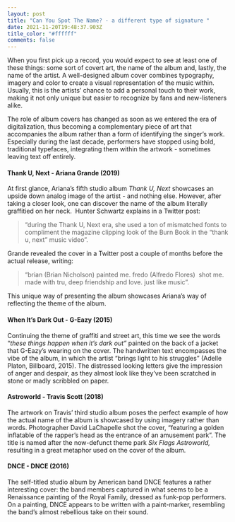 ```yaml
---
layout: post
title: "Can You Spot The Name? - a different type of signature "
date: 2021-11-20T19:48:37.903Z
title_color: "#ffffff"
comments: false
---
```

When you first pick up a record, you would expect to see at least one of these things: some sort of covert art, the name of the album and, lastly, the name of the artist. A well-designed album cover combines typography, imagery and color to create a visual representation of the music within. Usually, this is the artists’ chance to add a personal touch to their work, making it not only unique but easier to recognize by fans and new-listeners alike. 

The role of album covers has changed as soon as we entered the era of digitalization, thus becoming a complementary piece of art that accompanies the album rather than a form of identifying the singer’s work. Especially during the last decade, performers have stopped using bold, traditional typefaces, integrating them within the artwork - sometimes leaving text off entirely. 

#### Thank U, Next - Ariana Grande (2019)

At first glance, Ariana’s fifth studio album *Thank U, Next* showcases an upside down analog image of the artist - and nothing else. However, after taking a closer look, one can discover the name of the album literally graffitied on her neck.  Hunter Schwartz explains in a Twitter post: 

> “during the Thank U, Next era, she used a ton of mismatched fonts to compliment the magazine clipping look of the Burn Book in the “thank u, next” music video”. 

Grande revealed the cover in a Twitter post a couple of months before the actual release, writing:  

> “brian (Brian Nicholson) painted me. fredo (Alfredo Flores)  shot me. made with tru, deep friendship and love. just like music”. 

This unique way of presenting the album showcases Ariana’s way of reflecting the theme of the album. 

#### When It’s Dark Out - G-Eazy (2015)

Continuing the theme of graffiti and street art, this time we see the words “*these things happen when it’s dark out”* painted on the back of a jacket that G-Eazy’s wearing on the cover. The handwritten text encompasses the vibe of the album, in which the artist “brings light to his struggles” (Adelle Platon, Billboard, 2015). The distressed looking letters give the impression of anger and despair, as they almost look like they’ve been scratched in stone or madly scribbled on paper. 

#### Astroworld - Travis Scott (2018)

The artwork on Travis’ third studio album poses the perfect example of how the actual name of the album is showcased by using imagery rather than words. Photographer David LaChapelle shot the cover, “featuring a golden inflatable of the rapper’s head as the entrance of an amusement park”. The title is named after the now-defunct theme park *Six Flags Astroworld,* resulting in a great metaphor used on the cover of the album. 

#### DNCE - DNCE (2016)

The self-titled studio album by American band DNCE features a rather interesting cover: the band members captured in what seems to be a Renaissance painting of the Royal Family, dressed as funk-pop performers. On a painting, DNCE appears to be written with a paint-marker, resembling the band’s almost rebellious take on their sound.